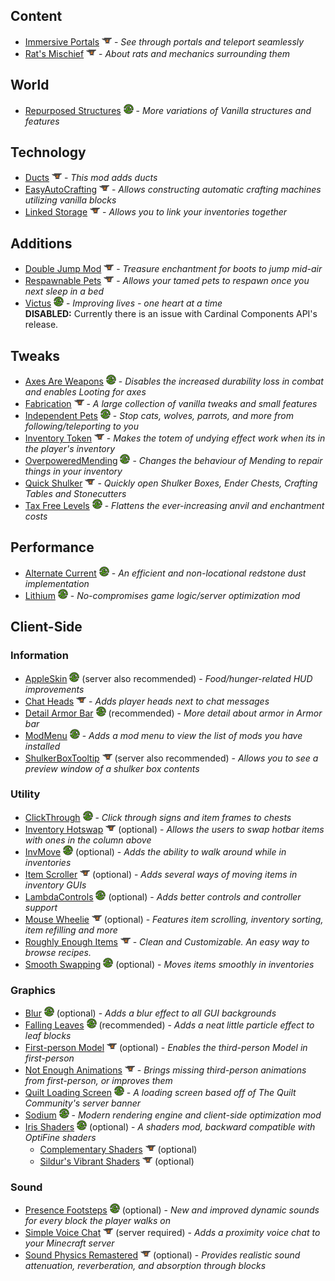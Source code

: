 ## Content

- [Immersive Portals] ![](docs/icon-curseforge.png) - *See through portals and teleport seamlessly*
- [Rat's Mischief] ![](docs/icon-curseforge.png) - *About rats and mechanics surrounding them*

[Immersive Portals]: https://www.curseforge.com/minecraft/mc-mods/immersive-portals-mod
[Rat's Mischief]: https://www.curseforge.com/minecraft/mc-mods/rats-mischief


## World

- [Repurposed Structures] ![](docs/icon-modrinth.png) - *More variations of Vanilla structures and features*

[Repurposed Structures]: https://modrinth.com/mod/repurposed-structures-fabric


## Technology

- [Ducts] ![](docs/icon-curseforge.png) - *This mod adds ducts*
- [EasyAutoCrafting] ![](docs/icon-curseforge.png) - *Allows constructing automatic crafting machines utilizing vanilla blocks*
- [Linked Storage] ![](docs/icon-curseforge.png) - *Allows you to link your inventories together*

[Ducts]: https://www.curseforge.com/minecraft/mc-mods/ducts
[EasyAutoCrafting]: https://www.curseforge.com/minecraft/mc-mods/easyautocrafting
[Linked Storage]: https://www.curseforge.com/minecraft/mc-mods/linked-storage


## Additions

- [Double Jump Mod] ![](docs/icon-curseforge.png) - *Treasure enchantment for boots to jump mid-air*
- [Respawnable Pets] ![](docs/icon-curseforge.png) - *Allows your tamed pets to respawn once you next sleep in a bed*
- [Victus] ![](docs/icon-modrinth.png) - *Improving lives - one heart at a time*  
  **DISABLED:** Currently there is an issue with Cardinal Components API's release.

[Double Jump Mod]: https://www.curseforge.com/minecraft/mc-mods/double-jump-mod
[Respawnable Pets]: https://www.curseforge.com/minecraft/mc-mods/respawnable-pets
[Victus]: https://modrinth.com/mod/victus


## Tweaks

- [Axes Are Weapons] ![](docs/icon-modrinth.png) - *Disables the increased durability loss in combat and enables Looting for axes*
- [Fabrication] ![](docs/icon-curseforge.png) - *A large collection of vanilla tweaks and small features*
- [Independent Pets] ![](docs/icon-modrinth.png) - *Stop cats, wolves, parrots, and more from following/teleporting to you*
- [Inventory Token] ![](docs/icon-curseforge.png) - *Makes the totem of undying effect work when its in the player's inventory*
- [OverpoweredMending] ![](docs/icon-modrinth.png) - *Changes the behaviour of Mending to repair things in your inventory*
- [Quick Shulker] ![](docs/icon-curseforge.png) - *Quickly open Shulker Boxes, Ender Chests, Crafting Tables and Stonecutters*
- [Tax Free Levels] ![](docs/icon-modrinth.png) - *Flattens the ever-increasing anvil and enchantment costs*

[Axes Are Weapons]: https://modrinth.com/mod/axes-are-weapons
[Fabrication]: https://www.curseforge.com/minecraft/mc-mods/fabrication
[Independent Pets]: https://modrinth.com/mod/indypets
[Inventory Token]: https://www.curseforge.com/minecraft/mc-mods/inventory-totem-fabric
[OverpoweredMending]: https://modrinth.com/mod/overpoweredmending
[Quick Shulker]: https://www.curseforge.com/minecraft/mc-mods/quick-shulker
[Tax Free Levels]: https://modrinth.com/mod/tax-free-levels


## Performance

- [Alternate Current] ![](docs/icon-modrinth.png) - *An efficient and non-locational redstone dust implementation*
- [Lithium] ![](docs/icon-modrinth.png) - *No-compromises game logic/server optimization mod*

[Alternate Current]: https://modrinth.com/mod/alternate-current
[Lithium]: https://modrinth.com/mod/lithium


## Client-Side

### Information

- [AppleSkin] ![](docs/icon-modrinth.png) (server also recommended) - *Food/hunger-related HUD improvements*
- [Chat Heads] ![](docs/icon-curseforge.png) - *Adds player heads next to chat messages*
- [Detail Armor Bar] ![](docs/icon-modrinth.png) (recommended) - *More detail about armor in Armor bar*
- [ModMenu] ![](docs/icon-modrinth.png) - *Adds a mod menu to view the list of mods you have installed*
- [ShulkerBoxTooltip] ![](docs/icon-curseforge.png) (server also recommended) - *Allows you to see a preview window of a shulker box contents*

[AppleSkin]: https://modrinth.com/mod/appleskin
[Chat Heads]: https://www.curseforge.com/minecraft/mc-mods/chat-heads
[Detail Armor Bar]: https://modrinth.com/mod/detail-armor-bar
[ModMenu]: https://modrinth.com/mod/modmenu
[ShulkerBoxTooltip]: https://www.curseforge.com/minecraft/mc-mods/shulkerboxtooltip

### Utility

- [ClickThrough] ![](docs/icon-modrinth.png) - *Click through signs and item frames to chests*
- [Inventory Hotswap] ![](docs/icon-curseforge.png) (optional) - *Allows the users to swap hotbar items with ones in the column above*
- [InvMove] ![](docs/icon-modrinth.png) (optional) - *Adds the ability to walk around while in inventories*
- [Item Scroller] ![](docs/icon-curseforge.png) (optional) - *Adds several ways of moving items in inventory GUIs*
- [LambdaControls] ![](docs/icon-modrinth.png) (optional) - *Adds better controls and controller support*
- [Mouse Wheelie] ![](docs/icon-curseforge.png) (optional) - *Features item scrolling, inventory sorting, item refilling and more*
- [Roughly Enough Items] ![](docs/icon-curseforge.png) - *Clean and Customizable. An easy way to browse recipes.*
- [Smooth Swapping] ![](docs/icon-modrinth.png) (optional) - *Moves items smoothly in inventories*

[ClickThrough]: https://modrinth.com/mod/clickthrough
[Inventory Hotswap]: https://www.curseforge.com/minecraft/mc-mods/inventory-hotswap
[InvMove]: https://modrinth.com/mod/invmove-fabric
[Item Scroller]: https://www.curseforge.com/minecraft/mc-mods/item-scroller
[LambdaControls]: https://modrinth.com/mod/lambdacontrols
[Mouse Wheelie]: https://www.curseforge.com/minecraft/mc-mods/mouse-wheelie
[Roughly Enough Items]: https://www.curseforge.com/minecraft/mc-mods/roughly-enough-items
[Smooth Swapping]: https://modrinth.com/mod/smooth-swapping

### Graphics

- [Blur] ![](docs/icon-modrinth.png) (optional) - *Adds a blur effect to all GUI backgrounds*
- [Falling Leaves] ![](docs/icon-modrinth.png) (recommended) - *Adds a neat little particle effect to leaf blocks*
- [First-person Model] ![](docs/icon-curseforge.png) (optional) - *Enables the third-person Model in first-person*
- [Not Enough Animations] ![](docs/icon-curseforge.png) - *Brings missing third-person animations from first-person, or improves them*
- [Quilt Loading Screen] ![](docs/icon-modrinth.png) - *A loading screen based off of The Quilt Community's server banner*
- [Sodium] ![](docs/icon-modrinth.png) - *Modern rendering engine and client-side optimization mod*
- [Iris Shaders] ![](docs/icon-modrinth.png) (optional) - *A shaders mod, backward compatible with OptiFine shaders*
  - [Complementary Shaders] ![](docs/icon-curseforge.png) (optional)
  - [Sildur's Vibrant Shaders] ![](docs/icon-curseforge.png) (optional)

[Blur]: https://modrinth.com/mod/blur-fabric
[Falling Leaves]: https://modrinth.com/mod/fallingleaves
[First-person Model]: https://www.curseforge.com/minecraft/mc-mods/first-person-model
[Item Model Fix]: https://www.curseforge.com/minecraft/mc-mods/item-model-fix
[Not Enough Animations]: https://www.curseforge.com/minecraft/mc-mods/not-enough-animations
[Quilt Loading Screen]: https://modrinth.com/mod/quilt-loading-screen
[Sodium]: https://modrinth.com/mod/sodium
[Iris Shaders]: https://modrinth.com/mod/iris
[Complementary Shaders]: https://www.curseforge.com/minecraft/customization/complementary-shaders
[Sildur's Vibrant Shaders]: https://www.curseforge.com/minecraft/customization/sildurs-vibrant-shaders

### Sound

- [Presence Footsteps] ![](docs/icon-modrinth.png) (optional) - *New and improved dynamic sounds for every block the player walks on*
- [Simple Voice Chat] ![](docs/icon-curseforge.png) (server required) - *Adds a proximity voice chat to your Minecraft server*
- [Sound Physics Remastered] ![](docs/icon-curseforge.png) (optional) - *Provides realistic sound attenuation, reverberation, and absorption through blocks*

[Presence Footsteps]: https://modrinth.com/mod/presence-footsteps
[Simple Voice Chat]: https://www.curseforge.com/minecraft/mc-mods/simple-voice-chat
[Sound Physics Remastered]: https://www.curseforge.com/minecraft/mc-mods/sound-physics-remastered
